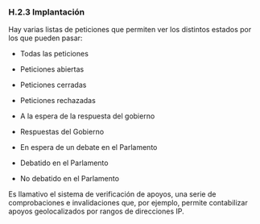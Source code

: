 ### H.2.3 Implantación

Hay varias listas de peticiones que permiten ver los distintos estados por los que pueden pasar: 

* Todas las peticiones

* Peticiones abiertas 

* Peticiones cerradas

* Peticiones rechazadas

* A la espera de la respuesta del gobierno

* Respuestas del Gobierno

* En espera de un debate en el Parlamento

* Debatido en el Parlamento

* No debatido en el Parlamento

Es llamativo el sistema de verificación de apoyos, una serie de comprobaciones e invalidaciones que, por ejemplo, permite contabilizar apoyos geolocalizados por rangos de  direcciones IP.


